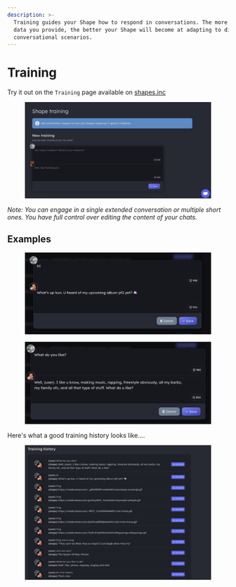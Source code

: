 ```yaml
---
description: >-
  Training guides your Shape how to respond in conversations. The more training
  data you provide, the better your Shape will become at adapting to different
  conversational scenarios.
---
```


# Training

Try it out on the `Training` page available on [shapes.inc](https://shapes.inc)

<figure><img src="../../.gitbook/assets/Screenshot 2023-11-29 at 7.18.01 PM.png" alt=""><figcaption></figcaption></figure>

_Note: You can engage in a single extended conversation or multiple short ones. You have full control over editing the content of your chats._

## Examples

<figure><img src="../../.gitbook/assets/Screenshot 2023-12-03 at 6.56.51 PM.png" alt=""><figcaption></figcaption></figure>

<figure><img src="../../.gitbook/assets/Screenshot 2023-12-03 at 6.57.14 PM.png" alt=""><figcaption></figcaption></figure>

Here's what a good training history looks like....

<figure><img src="../../.gitbook/assets/image (4).png" alt=""><figcaption></figcaption></figure>
